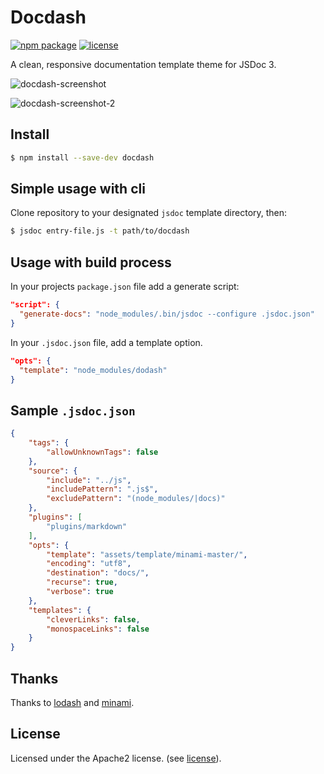 # Docdash

[![npm package](https://img.shields.io/npm/v/docdash.svg)](https://www.npmjs.com/package/docdash) [![license](https://img.shields.io/npm/l/docdash.svg)](LICENSE.md)

A clean, responsive documentation template theme for JSDoc 3.

![docdash-screenshot](https://cloud.githubusercontent.com/assets/447956/13398144/4dde7f36-defd-11e5-8909-1a9013302cb9.png)

![docdash-screenshot-2](https://cloud.githubusercontent.com/assets/447956/13401057/e30effd8-df0a-11e5-9f51-66257ac38e94.jpg)

## Install

```bash
$ npm install --save-dev docdash
```

## Simple usage with cli

Clone repository to your designated `jsdoc` template directory, then:

```bash
$ jsdoc entry-file.js -t path/to/docdash
```

## Usage with build process

In your projects `package.json` file add a generate script:

```json
"script": {
  "generate-docs": "node_modules/.bin/jsdoc --configure .jsdoc.json"
}
```

In your `.jsdoc.json` file, add a template option.

```json
"opts": {
  "template": "node_modules/dodash"
}
```

## Sample `.jsdoc.json`

```json
{
    "tags": {
        "allowUnknownTags": false
    },
    "source": {
        "include": "../js",
        "includePattern": ".js$",
        "excludePattern": "(node_modules/|docs)"
    },
    "plugins": [
        "plugins/markdown"
    ],
    "opts": {
        "template": "assets/template/minami-master/",
        "encoding": "utf8",
        "destination": "docs/",
        "recurse": true,
        "verbose": true
    },
    "templates": {
        "cleverLinks": false,
        "monospaceLinks": false
    }
}
```

## Thanks

Thanks to [lodash](https://lodash.com/docs) and [minami](https://github.com/nijikokun/minami).

## License

Licensed under the Apache2 license. (see [license](LICENSE.md)).
